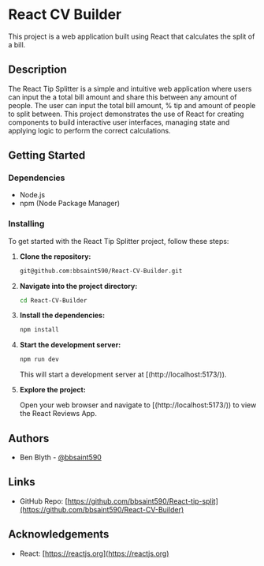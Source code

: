 # React CV Builder

This project is a web application built using React that calculates the split of a bill. 

## Description

The React Tip Splitter is a simple and intuitive web application where users can input the a total bill amount and share this between any amount of people. The user can input the total bill amount, % tip and amount of people to split between. This project demonstrates the use of React for creating components to build interactive user interfaces, managing state and applying logic to perform the correct calculations.

## Getting Started

### Dependencies

- Node.js
- npm (Node Package Manager)

### Installing

To get started with the React Tip Splitter project, follow these steps:

1. **Clone the repository:**

    ```bash
    git@github.com:bbsaint590/React-CV-Builder.git
    ```

2. **Navigate into the project directory:**

    ```bash
    cd React-CV-Builder
    ```

3. **Install the dependencies:**

    ```bash
    npm install
    ```
    
4. **Start the development server:**

    ```bash
    npm run dev
    ```
    This will start a development server at [(http://localhost:5173/)).

5. **Explore the project:**

    Open your web browser and navigate to [(http://localhost:5173/)) to view the React Reviews App.

## Authors

- Ben Blyth - [@bbsaint590](https://github.com/bbsaint590)

## Links

- GitHub Repo: [https://github.com/bbsaint590/React-tip-split](https://github.com/bbsaint590/React-CV-Builder)

## Acknowledgements

- React: [https://reactjs.org](https://reactjs.org)
